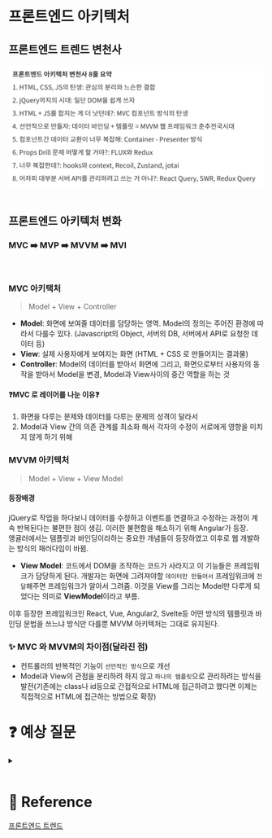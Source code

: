 # 프론트엔드 아키텍처

## 프론트엔드 트렌드 변천사

[![](./images/frontend_img01.png?width=400px)]()
<br><br>

## 프론트엔드 아키텍처 변화

### MVC ➡️ MVP ➡️ MVVM ➡️ MVI

<br>

### MVC 아키택처

> Model + View + Controller

- **Model**: 화면에 보여줄 데이터를 담당하는 영역. Model의 정의는 주어진 환경에 따라서 다를수 있다. (Javascript의 Object, 서버의 DB, 서버에서 API로 요청한 데이터 등)
- **View**: 실제 사용자에게 보여지는 화면 (HTML + CSS 로 만들어지는 결과물)
- **Controller**: Model의 데이터를 받아서 화면에 그리고, 화면으로부터 사용자의 동작을 받아서 Model을 변경, Model과 View사이의 중간 역할을 하는 것

#### ❓MVC 로 레이어를 나눈 이유❓

1. 화면을 다루는 문제와 데이터를 다루는 문제의 성격이 달라서
2. Model과 View 간의 의존 관계를 최소화 해서 각자의 수정이 서로에게 영향을 미치지 않게 하기 위해

### MVVM 아키텍처

> Model + View + View Model

#### 등장배경

jQuery로 작업을 하다보니 데이터를 수정하고 이벤트를 연결하고 수정하는 과정이 계속 반복된다는 불편한 점이 생김. 이러한 불편함을 해소하기 위해 Angular가 등장.  
앵귤러에서는 템플릿과 바인딩이라하는 중요한 개념들이 등장하였고 이후로 웹 개발하는 방식의 패러다임이 바뀜.

- **View Model**: 코드에서 DOM을 조작하는 코드가 사라지고 이 기능들은 프레임워크가 담당하게 된다. 개발자는 화면에 그려져야할 `데이터만 만들어서` 프레임워크에 `전달`해주면 프레임워크가 알아서 그려줌. 이것을 View를 그리는 Model만 다루게 되었다는 의미로 **ViewModel**이라고 부름.
  <br>

이후 등장한 프레임워크인 React, Vue, Angular2, Svelte등 어떤 방식의 템플릿과 바인딩 문법을 쓰느냐 방식만 다를뿐 MVVM 아키텍처는 그대로 유지된다.

### ✨ MVC 와 MVVM의 차이점(달라진 점)

- 컨트롤러의 반복적인 기능이 `선언적인 방식`으로 개선
- Model과 View의 관점을 분리하려 하지 않고 `하나의 템플릿`으로 관리하려는 방식을 발전(기존에는 class나 id등으로 간접적으로 HTML에 접근하려고 했다면 이제는 직접적으로 HTML에 접근하는 방법으로 확장)

# :question: 예상 질문

<details>
  <summary><b> </b></summary>
  <div markdown="1">
  </div>
</details>
<br>
    

# :newspaper: Reference
[프론트엔드 트렌드](https://yozm.wishket.com/magazine/detail/1663/)

